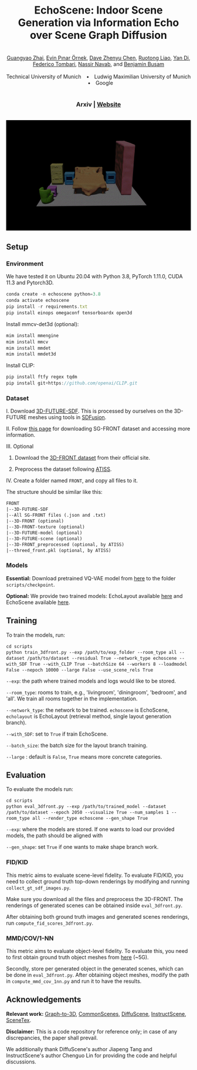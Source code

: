 <div align="center">
  <h1>EchoScene: Indoor Scene Generation via Information Echo over Scene Graph Diffusion</h1>
</div>
<br>
<div align="center">
  <a href="https://ymxlzgy.com/">Guangyao Zhai</a>, <a href="https://evinpinar.github.io/">Evin Pınar Örnek</a>, <a href="https://daveredrum.github.io/">Dave Zhenyu Chen</a>, <a href="https://scholar.google.com/citations?user=XFQv_oYAAAAJ&hl=en">Ruotong Liao</a>, <a href="https://shangbuhuan13.github.io/">Yan Di</a>, <br> <a href="https://federicotombari.github.io/">Federico Tombari</a>, <a href="https://www.cs.cit.tum.de/camp/members/cv-nassir-navab/nassir-navab/">Nassir Navab</a>, and <a href="https://www.cs.cit.tum.de/camp/members/benjamin-busam/">Benjamin Busam</a>
</div>
<br>
<div align="center">
  Technical University of Munich <span style="margin: 0 10px;">•</span> Ludwig Maximilian University of Munich <span style="margin: 0 10px;">•</span> Google
</div>

<br>
<div align="center">
<h3>
  Arxiv | <a href="https://sites.google.com/view/echoscene">Website</a>
</h3>
</div>
<br>
<div align="center">
  <img src="./assets/111.gif" alt="teaser" style="max-width: 100%;">
</div>


## Setup
### Environment
We have tested it on Ubuntu 20.04 with Python 3.8, PyTorch 1.11.0, CUDA 11.3 and Pytorch3D.

```javascript
conda create -n echoscene python=3.8
conda activate echoscene
pip install -r requirements.txt 
pip install einops omegaconf tensorboardx open3d
```

Install mmcv-det3d (optional):

```javascript
mim install mmengine
mim install mmcv
mim install mmdet
mim install mmdet3d
```

Install CLIP:

```javascript
pip install ftfy regex tqdm
pip install git+https://github.com/openai/CLIP.git
```
### Dataset

I. Download [3D-FUTURE-SDF](https://www.campar.in.tum.de/public_datasets/2023_commonscenes_zhai/3D-FUTURE-SDF.zip). This is processed by ourselves on the 3D-FUTURE meshes using tools in [SDFusion](https://github.com/yccyenchicheng/SDFusion).

II. Follow [this page](./SG-FRONT.md) for downloading SG-FRONT dataset and accessing more information.

III. Optional
1. Download the <a href="https://tianchi.aliyun.com/specials/promotion/alibaba-3d-scene-dataset">3D-FRONT dataset</a> from their official site.

2. Preprocess the dataset following  <a href="https://github.com/nv-tlabs/ATISS#data-preprocessing">ATISS</a>.

IV. Create a folder named `FRONT`, and copy all files to it.

The structure should be similar like this:
```
FRONT
|--3D-FUTURE-SDF
|--All SG-FRONT files (.json and .txt)
|--3D-FRONT (optional)
|--3D-FRONT-texture (optional)
|--3D-FUTURE-model (optional)
|--3D-FUTURE-scene (optional)
|--3D-FRONT_preprocessed (optional, by ATISS)
|--threed_front.pkl (optional, by ATISS)
```
### Models
**Essential:** Download pretrained VQ-VAE model from [here](https://www.campar.in.tum.de/public_datasets/2023_commonscenes_zhai/vqvae_threedfront_best.pth) to the folder `scripts/checkpoint`.

**Optional:** We provide two trained models: EchoLayout available [here](https://www.campar.in.tum.de/public_datasets/2024_echoscene/released_layout_model.zip) and EchoScene available [here](https://www.campar.in.tum.de/public_datasets/2024_echoscene/released_full_model.zip).

## Training

To train the models, run:

```
cd scripts
python train_3dfront.py --exp /path/to/exp_folder --room_type all --dataset /path/to/dataset --residual True --network_type echoscene --with_SDF True --with_CLIP True --batchSize 64 --workers 8 --loadmodel False --nepoch 10000 --large False --use_scene_rels True
```
`--exp`: the path where trained models and logs would like to be stored.

`--room_type`: rooms to train, e.g., 'livingroom', 'diningroom', 'bedroom', and 'all'. We train all rooms together in the implementation.

`--network_type`: the network to be trained. `echoscene` is EchoScene, `echolayout` is EchoLayout (retrieval method, single layout generation branch).

`--with_SDF`: set to `True` if train EchoScene.

`--batch_size`: the batch size for the layout branch training.

`--large` : default is `False`, `True` means more concrete categories.

## Evaluation

To evaluate the models run:
```
cd scripts
python eval_3dfront.py --exp /path/to/trained_model --dataset /path/to/dataset --epoch 2050 --visualize True --num_samples 1 --room_type all --render_type echoscene --gen_shape True
```
`--exp`: where the models are stored. If one wants to load our provided models, the path should be aligned with 

`--gen_shape`: set `True` if one wants to make shape branch work.

### FID/KID
This metric aims to evaluate scene-level fidelity. To evaluate FID/KID, you need to collect ground truth top-down renderings by modifying and running `collect_gt_sdf_images.py`.

Make sure you download all the files and preprocess the 3D-FRONT. The renderings of generated scenes can be obtained inside `eval_3dfront.py`.

After obtaining both ground truth images and generated scenes renderings, run `compute_fid_scores_3dfront.py`.
### MMD/COV/1-NN
This metric aims to evaluate object-level fidelity. To evaluate this, you need to first obtain ground truth object meshes from [here](https://www.campar.in.tum.de/public_datasets/2023_commonscenes_zhai/gt_fov90_h8_obj_meshes.zip) (~5G). 

Secondly, store per generated object in the generated scenes, which can be done in `eval_3dfront.py`.
After obtaining object meshes, modify the path in `compute_mmd_cov_1nn.py` and run it to have the results.
## Acknowledgements 
**Relevant work:** [Graph-to-3D](https://github.com/he-dhamo/graphto3d), [CommonScenes](https://github.com/ymxlzgy/commonscenes), [DiffuScene](https://github.com/tangjiapeng/DiffuScene), [InstructScene](https://github.com/chenguolin/InstructScene), [SceneTex](https://github.com/daveredrum/SceneTex).

**Disclaimer:** This is a code repository for reference only; in case of any discrepancies, the paper shall prevail. 

We additionally thank DiffuScene's author Jiapeng Tang and InstructScene's author Chenguo Lin for providing the code and helpful discussions.
